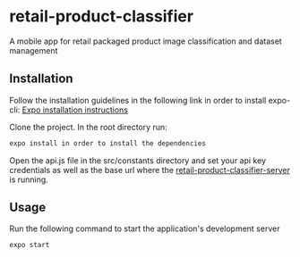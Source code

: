 # retail-product-classifier

A mobile app for retail packaged product image classification and dataset management

## Installation

Follow the installation guidelines in the following link in order to install expo-cli:
[Expo installation instructions](https://docs.expo.io/get-started/installation/)

Clone the project.
In the root directory run:

```bash
expo install in order to install the dependencies
```

Open the api.js file in the src/constants directory and set your api key credentials as well as the base url where the [retail-product-classifier-server](https://github.com/MariosVisos/retail-product-classifier-server) is running.

## Usage

Run the following command to start the application's development server

```bash
expo start
```
